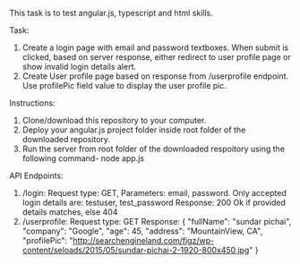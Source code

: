 This task is to test angular.js, typescript and html skills. 

Task:
1. Create a login page with email and password textboxes. When submit is clicked, based on server response, either redirect to user profile page or show invalid login details alert. 
2. Create User profile page based on response from /userprofile endpoint. Use profilePic field value to display the user profile pic. 

Instructions:
1. Clone/download this repository to your computer.
2. Deploy your angular.js project folder inside root folder of the downloaded repository.
3. Run the server from root folder of the downloaded respoitory using the following command- node app.js

API Endpoints:
1. /login:
   Request type: GET, Parameters: email, password. 
   Only accepted login details are: testuser, test_password
   Response: 200 Ok if provided details matches, else 404 
2. /userprofile: 
   Request type: GET
   Response:
    {
    "fullName": "sundar pichai",
    "company": "Google",
    "age": 45,
    "address": "MountainView, CA",
    "profilePic": "http://searchengineland.com/figz/wp-content/seloads/2015/05/sundar-pichai-2-1920-800x450.jpg"
    }
